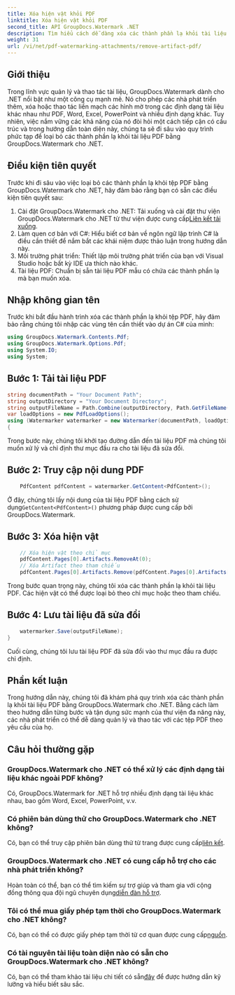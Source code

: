 ```yaml
---
title: Xóa hiện vật khỏi PDF
linktitle: Xóa hiện vật khỏi PDF
second_title: API GroupDocs.Watermark .NET
description: Tìm hiểu cách dễ dàng xóa các thành phần lạ khỏi tài liệu PDF bằng GroupDocs.Watermark dành cho .NET. Nắm vững quy trình từng bước với hướng dẫn toàn diện của chúng tôi.
weight: 31
url: /vi/net/pdf-watermarking-attachments/remove-artifact-pdf/
---
```

## Giới thiệu
Trong lĩnh vực quản lý và thao tác tài liệu, GroupDocs.Watermark dành cho .NET nổi bật như một công cụ mạnh mẽ. Nó cho phép các nhà phát triển thêm, xóa hoặc thao tác liền mạch các hình mờ trong các định dạng tài liệu khác nhau như PDF, Word, Excel, PowerPoint và nhiều định dạng khác. Tuy nhiên, việc nắm vững các khả năng của nó đòi hỏi một cách tiếp cận có cấu trúc và trong hướng dẫn toàn diện này, chúng ta sẽ đi sâu vào quy trình phức tạp để loại bỏ các thành phần lạ khỏi tài liệu PDF bằng GroupDocs.Watermark cho .NET.
## Điều kiện tiên quyết
Trước khi đi sâu vào việc loại bỏ các thành phần lạ khỏi tệp PDF bằng GroupDocs.Watermark cho .NET, hãy đảm bảo rằng bạn có sẵn các điều kiện tiên quyết sau:
1. Cài đặt GroupDocs.Watermark cho .NET: Tải xuống và cài đặt thư viện GroupDocs.Watermark cho .NET từ thư viện được cung cấp[Liên kết tải xuống](https://releases.groupdocs.com/Watermark/net/).
2. Làm quen cơ bản với C#: Hiểu biết cơ bản về ngôn ngữ lập trình C# là điều cần thiết để nắm bắt các khái niệm được thảo luận trong hướng dẫn này.
3. Môi trường phát triển: Thiết lập môi trường phát triển của bạn với Visual Studio hoặc bất kỳ IDE ưa thích nào khác.
4. Tài liệu PDF: Chuẩn bị sẵn tài liệu PDF mẫu có chứa các thành phần lạ mà bạn muốn xóa.

## Nhập không gian tên
Trước khi bắt đầu hành trình xóa các thành phần lạ khỏi tệp PDF, hãy đảm bảo rằng chúng tôi nhập các vùng tên cần thiết vào dự án C# của mình:
```csharp
using GroupDocs.Watermark.Contents.Pdf;
using GroupDocs.Watermark.Options.Pdf;
using System.IO;
using System;
```
## Bước 1: Tải tài liệu PDF
```csharp
string documentPath = "Your Document Path";
string outputDirectory = "Your Document Directory";
string outputFileName = Path.Combine(outputDirectory, Path.GetFileName(documentPath));
var loadOptions = new PdfLoadOptions();
using (Watermarker watermarker = new Watermarker(documentPath, loadOptions))
{
```
Trong bước này, chúng tôi khởi tạo đường dẫn đến tài liệu PDF mà chúng tôi muốn xử lý và chỉ định thư mục đầu ra cho tài liệu đã sửa đổi.
## Bước 2: Truy cập nội dung PDF
```csharp
    PdfContent pdfContent = watermarker.GetContent<PdfContent>();
```
 Ở đây, chúng tôi lấy nội dung của tài liệu PDF bằng cách sử dụng`GetContent<PdfContent>()` phương pháp được cung cấp bởi GroupDocs.Watermark.
## Bước 3: Xóa hiện vật
```csharp
    // Xóa hiện vật theo chỉ mục
    pdfContent.Pages[0].Artifacts.RemoveAt(0);
    // Xóa Artifact theo tham chiếu
    pdfContent.Pages[0].Artifacts.Remove(pdfContent.Pages[0].Artifacts[0]);
```
Trong bước quan trọng này, chúng tôi xóa các thành phần lạ khỏi tài liệu PDF. Các hiện vật có thể được loại bỏ theo chỉ mục hoặc theo tham chiếu.
## Bước 4: Lưu tài liệu đã sửa đổi
```csharp
    watermarker.Save(outputFileName);
}
```
Cuối cùng, chúng tôi lưu tài liệu PDF đã sửa đổi vào thư mục đầu ra được chỉ định.

## Phần kết luận
Trong hướng dẫn này, chúng tôi đã khám phá quy trình xóa các thành phần lạ khỏi tài liệu PDF bằng GroupDocs.Watermark cho .NET. Bằng cách làm theo hướng dẫn từng bước và tận dụng sức mạnh của thư viện đa năng này, các nhà phát triển có thể dễ dàng quản lý và thao tác với các tệp PDF theo yêu cầu của họ.
## Câu hỏi thường gặp
### GroupDocs.Watermark cho .NET có thể xử lý các định dạng tài liệu khác ngoài PDF không?
Có, GroupDocs.Watermark for .NET hỗ trợ nhiều định dạng tài liệu khác nhau, bao gồm Word, Excel, PowerPoint, v.v.
### Có phiên bản dùng thử cho GroupDocs.Watermark cho .NET không?
 Có, bạn có thể truy cập phiên bản dùng thử từ trang được cung cấp[liên kết](https://releases.groupdocs.com/).
### GroupDocs.Watermark cho .NET có cung cấp hỗ trợ cho các nhà phát triển không?
 Hoàn toàn có thể, bạn có thể tìm kiếm sự trợ giúp và tham gia với cộng đồng thông qua đội ngũ chuyên dụng[diễn đàn hỗ trợ](https://forum.groupdocs.com/c/watermark/19).
### Tôi có thể mua giấy phép tạm thời cho GroupDocs.Watermark cho .NET không?
 Có, bạn có thể có được giấy phép tạm thời từ cơ quan được cung cấp[nguồn](https://purchase.groupdocs.com/temporary-license/).
### Có tài nguyên tài liệu toàn diện nào có sẵn cho GroupDocs.Watermark cho .NET không?
 Có, bạn có thể tham khảo tài liệu chi tiết có sẵn[đây](https://tutorials.groupdocs.com/Watermark/net/) để được hướng dẫn kỹ lưỡng và hiểu biết sâu sắc.
